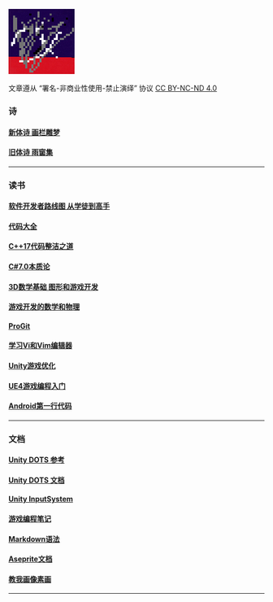 ![lambda](./images/lambda.png)

文章遵从 “署名-非商业性使用-禁止演绎” 协议
[CC BY-NC-ND 4.0](https://creativecommons.org/licenses/by-nc-nd/4.0/deed.zh)

### 诗
#### [新体诗 画栏雕梦](./poems/carvingJadeIndex.md)
#### [旧体诗 雨窗集](./poems/yuChuangIndex.md)
---
### 读书
#### [软件开发者路线图 从学徒到高手](./books/apprenticeshipPatterns.md)
#### [代码大全](./books/codeComplete.md)
#### [C++17代码整洁之道](./books/cleanCplusplus.md)
#### [C#7.0本质论](./books/essentialCSharp.md)
#### [3D数学基础 图形和游戏开发](./books/3DMathPrimer.md)
#### [游戏开发的数学和物理](./books/physicsMathematicsSkills.md)
#### [ProGit](./books/proGit.md)
#### [学习Vi和Vim编辑器](./books/learningTheViAndVim.md)
#### [Unity游戏优化](./books/2017UnityGameOptimization.md)
#### [UE4游戏编程入门](./books/samsTeachYourselfUnreal.md)
#### [Android第一行代码](./books/firstCodeForAndroid.md)
---
### 文档
#### [Unity DOTS 参考](./notes/unityEcs.md)
#### [Unity DOTS 文档](./notes/unityDots.md)
#### [Unity InputSystem](./notes/unityInputSystem.md)
#### [游戏编程笔记](./notes/gameAlgo.md)
#### [Markdown语法](./notes/markdown.md)
#### [Aseprite文档](./notes/aseprite.md)
#### [教我画像素画](./notes/pixelArt.md)
---